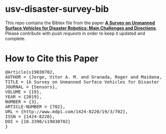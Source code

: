 # usv-disaster-survey-bib

This repo contains the Bibtex file from the paper [**A Survey on Unmanned Surface Vehicles for Disaster Robotics: Main Challenges and Directions**](https://www.mdpi.com/1424-8220/19/3/702). Please contribute with *push requests* in order to keep it updated and complete.

# How to Cite this Paper

<pre>
@Article{s19030702,
AUTHOR = {Jorge, Vitor A. M. and Granada, Roger and Maidana, Renan G. and Jurak, Darlan A. and Heck, Guilherme and Negreiros, Alvaro P. F. and dos Santos, Davi H. and Gonçalves, Luiz M. G. and Amory, Alexandre M.},
TITLE = {A Survey on Unmanned Surface Vehicles for Disaster Robotics: Main Challenges and Directions},
JOURNAL = {Sensors},
VOLUME = {19},
YEAR = {2019},
NUMBER = {3},
ARTICLE-NUMBER = {702},
URL = {http://www.mdpi.com/1424-8220/19/3/702},
ISSN = {1424-8220},
DOI = {10.3390/s19030702}
}
</pre>
